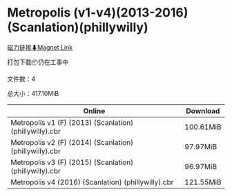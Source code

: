 # Metropolis (v1-v4)(2013-2016)(Scanlation)(phillywilly)

[磁力链接⬇Magnet Link](magnet:?xt=urn:btih:0d3916a5ec3d1bd6d8802e9c23f4112b0106e4ae&dn=Metropolis%20%28v1-v4%29%282013-2016%29%28Scanlation%29%28phillywilly%29)

打包下载📦仍在工事中

文件数：4

总大小：417.10MiB

Online | Download
--- | ---
Metropolis v1 (F) (2013) (Scanlation) (phillywilly).cbr | 100.61MiB
Metropolis v2 (F) (2014) (Scanlation) (phillywilly).cbr | 97.97MiB
Metropolis v3 (F) (2015) (Scanlation) (phillywilly).cbr | 96.97MiB
Metropolis v4 (2016) (Scanlation) (phillywilly).cbr | 121.55MiB